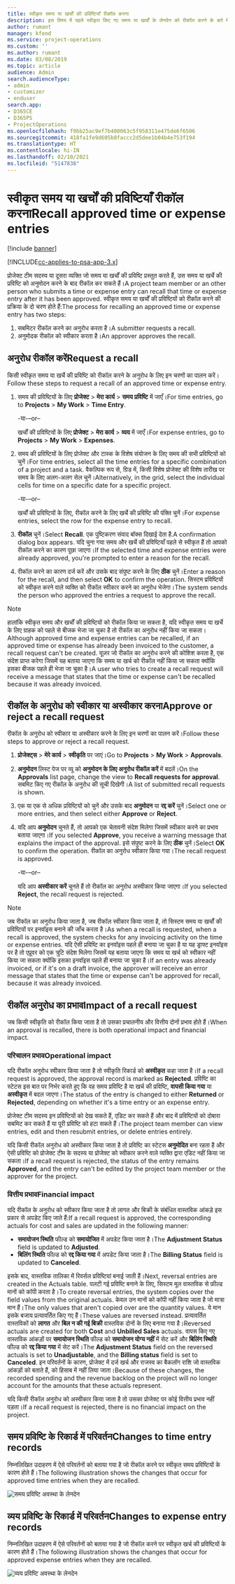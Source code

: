 ```yaml
---
title: स्वीकृत समय या खर्चों की प्रविष्टियाँ रीकॉल करना
description: इस विषय में पहले स्वीकृत किए गए समय या खर्चों के लेनदेन को रीकॉल करने के बारे में जानकारी दी गई है।
author: rumant
manager: kfend
ms.service: project-operations
ms.custom: ''
ms.author: rumant
ms.date: 03/08/2019
ms.topic: article
audience: Admin
search.audienceType:
- admin
- customizer
- enduser
search.app:
- D365CE
- D365PS
- ProjectOperations
ms.openlocfilehash: f9bb25ac9ef7b400063c5f958311e475de6f6506
ms.sourcegitcommit: 418fa1fe9d605b8faccc2d5dee1b04b4e753f194
ms.translationtype: HT
ms.contentlocale: hi-IN
ms.lasthandoff: 02/10/2021
ms.locfileid: "5147838"
---
```

# <a name="recall-approved-time-or-expense-entries"></a><span data-ttu-id="0a351-103">स्वीकृत समय या खर्चों की प्रविष्टियाँ रीकॉल करना</span><span class="sxs-lookup"><span data-stu-id="0a351-103">Recall approved time or expense entries</span></span>

[!include [banner](../includes/psa-now-project-operations.md)]

[!INCLUDE[cc-applies-to-psa-app-3.x](../includes/cc-applies-to-psa-app-3x.md)]

<span data-ttu-id="0a351-104">प्रोजेक्ट टीम सदस्य या दूसरा व्यक्ति जो समय या खर्चों की प्रविष्टि प्रस्तुत करते हैं, उस समय या खर्चे की प्रविष्टि को अनुमोदन करने के बाद रीकॉल कर सकते हैं।</span><span class="sxs-lookup"><span data-stu-id="0a351-104">A project team member or an other person who submits a time or expense entry can recall that time or expense entry after it has been approved.</span></span> <span data-ttu-id="0a351-105">स्वीकृत समय या खर्चों की प्रविष्टियों को रीकॉल करने की प्रक्रिया के दो चरण होते हैं:</span><span class="sxs-lookup"><span data-stu-id="0a351-105">The process for recalling an approved time or expense entry has two steps:</span></span>

1. <span data-ttu-id="0a351-106">सबमिटर रीकॉल करने का अनुरोध करता है।</span><span class="sxs-lookup"><span data-stu-id="0a351-106">A submitter requests a recall.</span></span>
2. <span data-ttu-id="0a351-107">अनुमोदक रीकॉल को स्वीकार करता है।</span><span class="sxs-lookup"><span data-stu-id="0a351-107">An approver approves the recall.</span></span>

## <a name="request-a-recall"></a><span data-ttu-id="0a351-108">अनुरोध रीकॉल करें</span><span class="sxs-lookup"><span data-stu-id="0a351-108">Request a recall</span></span>

<span data-ttu-id="0a351-109">किसी स्वीकृत समय या खर्चे की प्रविष्टि को रीकॉल करने के अनुरोध के लिए इन चरणों का पालन करें।</span><span class="sxs-lookup"><span data-stu-id="0a351-109">Follow these steps to request a recall of an approved time or expense entry.</span></span>

1. <span data-ttu-id="0a351-110">समय की प्रविष्टियों के लिए **प्रोजेक्ट** \> **मेरा कार्य** \> **समय प्रविष्टि** में जाएँ।</span><span class="sxs-lookup"><span data-stu-id="0a351-110">For time entries, go to **Projects** \> **My Work** \> **Time Entry**.</span></span>

    <span data-ttu-id="0a351-111">-या-</span><span class="sxs-lookup"><span data-stu-id="0a351-111">–or–</span></span>

    <span data-ttu-id="0a351-112">खर्चों की प्रविष्टियों के लिए **प्रोजेक्ट** \> **मेरा कार्य** \> **व्यय** में जाएँ।</span><span class="sxs-lookup"><span data-stu-id="0a351-112">For expense entries, go to **Projects** \> **My Work** \> **Expenses**.</span></span>

2. <span data-ttu-id="0a351-113">समय की प्रविष्टियों के लिए प्रोजेक्ट और टास्क के विशेष संयोजन के लिए समय की सभी प्रविष्टियों को चुनें।</span><span class="sxs-lookup"><span data-stu-id="0a351-113">For time entries, select all the time entries for a specific combination of a project and a task.</span></span> <span data-ttu-id="0a351-114">वैकल्पिक रूप से, ग्रिड में, किसी विशेष प्रोजेक्ट की विशेष तारीख पर समय के लिए अलग-अलग सेल चुनें।</span><span class="sxs-lookup"><span data-stu-id="0a351-114">Alternatively, in the grid, select the individual cells for time on a specific date for a specific project.</span></span>

    <span data-ttu-id="0a351-115">-या-</span><span class="sxs-lookup"><span data-stu-id="0a351-115">–or–</span></span>

    <span data-ttu-id="0a351-116">खर्चों की प्रविष्टियों के लिए, रीकॉल करने के लिए खर्चे की प्रविष्टि की पंक्ति चुनें।</span><span class="sxs-lookup"><span data-stu-id="0a351-116">For expense entries, select the row for the expense entry to recall.</span></span>

3. <span data-ttu-id="0a351-117">**रीकॉल** चुनें।</span><span class="sxs-lookup"><span data-stu-id="0a351-117">Select **Recall**.</span></span> <span data-ttu-id="0a351-118">एक पुष्टिकरण संवाद बॉक्स दिखाई देता है.</span><span class="sxs-lookup"><span data-stu-id="0a351-118">A confirmation dialog box appears.</span></span> <span data-ttu-id="0a351-119">यदि चुना गया समय और खर्चे की प्रविष्टियाँ पहले से स्वीकृत हैं तो आपको रीकॉल करने का कारण पूछा जाएगा।</span><span class="sxs-lookup"><span data-stu-id="0a351-119">If the selected time and expense entries were already approved, you're prompted to enter a reason for the recall.</span></span>
4. <span data-ttu-id="0a351-120">रीकॉल करने का कारण दर्ज करें और उसके बाद संपुष्ट करने के लिए **ठीक** चुनें।</span><span class="sxs-lookup"><span data-stu-id="0a351-120">Enter a reason for the recall, and then select **OK** to confirm the operation.</span></span> <span data-ttu-id="0a351-121">सिस्टम प्रविष्टियों को स्वीकृत करने वाले व्यक्ति को रीकॉल स्वीकार करने का अनुरोध भेजेगा।</span><span class="sxs-lookup"><span data-stu-id="0a351-121">The system sends the person who approved the entries a request to approve the recall.</span></span>

> [!NOTE]
> <span data-ttu-id="0a351-122">हालांकि स्वीकृत समय और खर्चों की प्रविष्टियों को रीकॉल किया जा सकता है, यदि स्वीकृत समय या खर्चे के लिए ग्राहक को पहले से बीजक भेजा जा चुका है तो रीकॉल का अनुरोध नहीं किया जा सकता।</span><span class="sxs-lookup"><span data-stu-id="0a351-122">Although approved time and expense entries can be recalled, if an approved time or expense has already been invoiced to the customer, a recall request can't be created.</span></span> <span data-ttu-id="0a351-123">यूज़र जो रीकॉल का अनुरोध करने की कोशिश करता है, एक संदेश प्राप्त करेगा जिसमें यह बताया जाएगा कि समय या खर्च को रीकॉल नहीं किया जा सकता क्योंकि इसका बीजक पहले ही भेजा जा चुका है।</span><span class="sxs-lookup"><span data-stu-id="0a351-123">A user who tries to create a recall request will receive a message that states that the time or expense can't be recalled because it was already invoiced.</span></span>

## <a name="approve-or-reject-a-recall-request"></a><span data-ttu-id="0a351-124">रीकॉल के अनुरोध को स्वीकार या अस्वीकार करना</span><span class="sxs-lookup"><span data-stu-id="0a351-124">Approve or reject a recall request</span></span>

<span data-ttu-id="0a351-125">रीकॉल के अनुरोध को स्वीकार या अस्वीकार करने के लिए इन चरणों का पालन करें।</span><span class="sxs-lookup"><span data-stu-id="0a351-125">Follow these steps to approve or reject a recall request.</span></span>

1. <span data-ttu-id="0a351-126">**प्रोजेक्ट्स** \> **मेरे कार्य** \> **स्वीकृति** पर जाएं।</span><span class="sxs-lookup"><span data-stu-id="0a351-126">Go to **Projects** \> **My Work** \> **Approvals**.</span></span>
2. <span data-ttu-id="0a351-127">**अनुमोदन** लिस्ट पेज पर व्यू को **अनुमोदन के लिए अनुरोध रीकॉल करें** में बदलें।</span><span class="sxs-lookup"><span data-stu-id="0a351-127">On the **Approvals** list page, change the view to **Recall requests for approval**.</span></span> <span data-ttu-id="0a351-128">सबमिट किए गए रीकॉल के अनुरोध की सूची दिखेगी।</span><span class="sxs-lookup"><span data-stu-id="0a351-128">A list of submitted recall requests is shown.</span></span>
3. <span data-ttu-id="0a351-129">एक या एक से अधिक प्रविष्टियों को चुनें और उसके बाद **अनुमोदन** या **रद्द करें** चुनें।</span><span class="sxs-lookup"><span data-stu-id="0a351-129">Select one or more entries, and then select either **Approve** or **Reject**.</span></span>
4. <span data-ttu-id="0a351-130">यदि आप **अनुमोदन** चुनते हैं, तो आपको एक चेतावनी संदेश मिलेगा जिसमें स्वीकार करने का प्रभाव बताया जाएगा।</span><span class="sxs-lookup"><span data-stu-id="0a351-130">If you selected **Approve**, you receive a warning message that explains the impact of the approval.</span></span> <span data-ttu-id="0a351-131">इसे संपुष्ट करने के लिए **ठीक** चुनें।</span><span class="sxs-lookup"><span data-stu-id="0a351-131">Select **OK** to confirm the operation.</span></span> <span data-ttu-id="0a351-132">रीकॉल का अनुरोध स्वीकार किया गया।</span><span class="sxs-lookup"><span data-stu-id="0a351-132">The recall request is approved.</span></span>

    <span data-ttu-id="0a351-133">-या-</span><span class="sxs-lookup"><span data-stu-id="0a351-133">–or–</span></span>

    <span data-ttu-id="0a351-134">यदि आप **अस्वीकार करें** चुनते हैं तो रीकॉल का अनुरोध अस्वीकार किया जाएगा।</span><span class="sxs-lookup"><span data-stu-id="0a351-134">If you selected **Reject**, the recall request is rejected.</span></span>

> [!NOTE]
> <span data-ttu-id="0a351-135">जब रीकॉल का अनुरोध किया जाता है, जब रीकॉल स्वीकार किया जाता है, तो सिस्टम समय या खर्चों की प्रविष्टियों पर इनवॉइस बनाने की जाँच करता है।</span><span class="sxs-lookup"><span data-stu-id="0a351-135">As when a recall is requested, when a recall is approved, the system checks for any invoicing activity on the time or expense entries.</span></span> <span data-ttu-id="0a351-136">यदि ऐसी प्रविष्टि का इनवॉइस पहले ही बनाया जा चुका है या यह ड्राफ्ट इनवॉइस पर है तो एप्रूवर को एक त्रुटि संदेश मिलेगा जिसमें यह बताया जाएगा कि समय या खर्च को स्वीकार नहीं किया जा सकता क्योंकि इसका इनवॉइस पहले ही बनाया जा चुका है।</span><span class="sxs-lookup"><span data-stu-id="0a351-136">If an entry was already invoiced, or if it's on a draft invoice, the approver will receive an error message that states that the time or expense can't be approved for recall, because it was already invoiced.</span></span>

## <a name="impact-of-a-recall-request"></a><span data-ttu-id="0a351-137">रीकॉल अनुरोध का प्रभाव</span><span class="sxs-lookup"><span data-stu-id="0a351-137">Impact of a recall request</span></span>

<span data-ttu-id="0a351-138">जब किसी स्वीकृति को रीकॉल किया जाता है तो उसका प्रचालनीय और वित्तीय दोनों प्रभाव होते हैं।</span><span class="sxs-lookup"><span data-stu-id="0a351-138">When an approval is recalled, there is both operational impact and financial impact.</span></span>

### <a name="operational-impact"></a><span data-ttu-id="0a351-139">परिचालन प्रभाव</span><span class="sxs-lookup"><span data-stu-id="0a351-139">Operational impact</span></span>

<span data-ttu-id="0a351-140">यदि रीकॉल अनुरोध स्वीकार किया जाता है तो स्वीकृति रिकार्ड को **अस्वीकृत** कहा जाता है।</span><span class="sxs-lookup"><span data-stu-id="0a351-140">If a recall request is approved, the approval record is marked as **Rejected**.</span></span> <span data-ttu-id="0a351-141">प्रविष्टि का स्टेटस इस बात पर निर्भर करते हुए कि वह समय प्रविष्टि है या खर्च की प्रविष्टि, **वापसी किया गया** या **अस्वीकृत** में बदल जाएगा।</span><span class="sxs-lookup"><span data-stu-id="0a351-141">The status of the entry is changed to either **Returned** or **Rejected**, depending on whether it's a time entry or an expense entry.</span></span>

<span data-ttu-id="0a351-142">प्रोजेक्ट टीम सदस्य इन प्रविष्टियों को देख सकते हैं, एडिट कर सकते हैं और बाद में प्रविष्टियों को दोबारा सबमिट कर सकते हैं या पूरी प्रविष्टि को हटा सकते हैं।</span><span class="sxs-lookup"><span data-stu-id="0a351-142">The project team member can view entries, edit and then resubmit entries, or delete entries entirely.</span></span>

<span data-ttu-id="0a351-143">यदि किसी रीकॉल अनुरोध को अस्वीकार किया जाता है तो प्रविष्टि का स्टेटस **अनुमोदित** बना रहता है और ऐसी प्रविष्टि को प्रोजेक्ट टीम के सदस्य या प्रोजेक्ट को स्वीकार करने वाले व्यक्ति द्वारा एडिट नहीं किया जा सकता।</span><span class="sxs-lookup"><span data-stu-id="0a351-143">If a recall request is rejected, the status of the entry remains **Approved**, and the entry can't be edited by the project team member or the approver for the project.</span></span>

### <a name="financial-impact"></a><span data-ttu-id="0a351-144">वित्तीय प्रभाव</span><span class="sxs-lookup"><span data-stu-id="0a351-144">Financial impact</span></span>

<span data-ttu-id="0a351-145">यदि रीकॉल के अनुरोध को स्वीकार किया जाता है तो लागत और बिक्री के संबंधित वास्तविक आंकड़े इस प्रकार से अपडेट किए जाते हैं:</span><span class="sxs-lookup"><span data-stu-id="0a351-145">If a recall request is approved, the corresponding actuals for cost and sales are updated in the following manner:</span></span>

- <span data-ttu-id="0a351-146">**समायोजन स्थिति** फील्ड को **समायोजित** में अपडेट किया जाता है।</span><span class="sxs-lookup"><span data-stu-id="0a351-146">The **Adjustment Status** field is updated to **Adjusted**.</span></span>
- <span data-ttu-id="0a351-147">**बिलिंग स्थिति** फील्ड को **रद्द किया गया** में अपडेट किया जाता है।</span><span class="sxs-lookup"><span data-stu-id="0a351-147">The **Billing Status** field is updated to **Canceled**.</span></span>

<span data-ttu-id="0a351-148">इसके बाद, वास्तविक तालिका में रिवर्सल प्रविष्टियां बनाई जाती हैं।</span><span class="sxs-lookup"><span data-stu-id="0a351-148">Next, reversal entries are created in the Actuals table.</span></span> <span data-ttu-id="0a351-149">पलटी गई प्रविष्टि बनाने के लिए, सिस्टम मूल वास्तविक से फ़ील्ड मानों को कॉपी करता है।</span><span class="sxs-lookup"><span data-stu-id="0a351-149">To create reversal entries, the system copies over the field values from the original actuals.</span></span> <span data-ttu-id="0a351-150">केवल उन मानों को कॉपी नहीं किया जाता है जो मात्रा मान हैं।</span><span class="sxs-lookup"><span data-stu-id="0a351-150">The only values that aren't copied over are the quantity values.</span></span> <span data-ttu-id="0a351-151">ये मान इसके बजाय प्रत्यावर्तित किए गए हैं।</span><span class="sxs-lookup"><span data-stu-id="0a351-151">These values are reversed instead.</span></span> <span data-ttu-id="0a351-152">प्रत्यावर्तित वास्तविकों को **लागत** और **बिल न की गई बिक्री** वास्तविक दोनों के लिए बनाया गया है।</span><span class="sxs-lookup"><span data-stu-id="0a351-152">Reversed actuals are created for both **Cost** and **Unbilled Sales** actuals.</span></span> <span data-ttu-id="0a351-153">वापस किए गए वास्तविक आंकड़ों पर **समायोजन स्थिति** फील्ड को **समायोजन योग्य नहीं** में सेट करें और **बिलिंग स्थिति** फील्ड को **रद्द किया गया** में सेट करें।</span><span class="sxs-lookup"><span data-stu-id="0a351-153">The **Adjustment Status** field on the reversed actuals is set to **Unadjustable**, and the **Billing status** field is set to **Canceled**.</span></span> <span data-ttu-id="0a351-154">इन परिवर्तनों के कारण, प्रोजेक्ट में दर्ज खर्च और राजस्व का बैकलॉग राशि जो वास्तविक आंकड़ों को बताते हैं, को हिसाब में नहीं लिया जाता।</span><span class="sxs-lookup"><span data-stu-id="0a351-154">Because of these changes, the recorded spending and the revenue backlog on the project will no longer account for the amounts that these actuals represent.</span></span>

<span data-ttu-id="0a351-155">यदि किसी रीकॉल अनुरोध को अस्वीकार किया जाता है तो उसका प्रोजेक्ट पर कोई वित्तीय प्रभाव नहीं पड़ता।</span><span class="sxs-lookup"><span data-stu-id="0a351-155">If a recall request is rejected, there is no financial impact on the project.</span></span>

## <a name="changes-to-time-entry-records"></a><span data-ttu-id="0a351-156">समय प्रविष्टि के रिकार्ड में परिवर्तन</span><span class="sxs-lookup"><span data-stu-id="0a351-156">Changes to time entry records</span></span>

<span data-ttu-id="0a351-157">निम्नलिखित उदाहरण में ऐसे परिवर्तनों को बताया गया है जो रीकॉल करने पर स्वीकृत समय प्रविष्टियों के कारण होते हैं।</span><span class="sxs-lookup"><span data-stu-id="0a351-157">The following illustration shows the changes that occur for approved time entries when they are recalled.</span></span>

![समय प्रविष्टि अवस्था के लेनदेन](media/TimeEntryStateTransitions.png)

## <a name="changes-to-expense-entry-records"></a><span data-ttu-id="0a351-159">व्यय प्रविष्टि के रिकार्ड में परिवर्तन</span><span class="sxs-lookup"><span data-stu-id="0a351-159">Changes to expense entry records</span></span>

<span data-ttu-id="0a351-160">निम्नलिखित उदाहरण में ऐसे परिवर्तनों को बताया गया है जो रीकॉल करने पर स्वीकृत खर्च की प्रविष्टियों के कारण होते हैं।</span><span class="sxs-lookup"><span data-stu-id="0a351-160">The following illustration shows the changes that occur for approved expense entries when they are recalled.</span></span>

![व्यय प्रविष्टि अवस्था के लेनदेन](media/ExpenseEntryStateTransitions.png)
